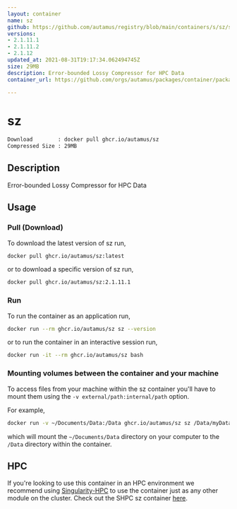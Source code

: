```yaml
---
layout: container
name: sz
github: https://github.com/autamus/registry/blob/main/containers/s/sz/spack.yaml
versions:
- 2.1.11.1
- 2.1.11.2
- 2.1.12
updated_at: 2021-08-31T19:17:34.062494745Z
size: 29MB
description: Error-bounded Lossy Compressor for HPC Data
container_url: https://github.com/orgs/autamus/packages/container/package/sz

---
```

# sz
```bash 
Download        : docker pull ghcr.io/autamus/sz
Compressed Size : 29MB
```

## Description
Error-bounded Lossy Compressor for HPC Data

## Usage
### Pull (Download)
To download the latest version of sz run,

```bash
docker pull ghcr.io/autamus/sz:latest
```

or to download a specific version of sz run,

```bash
docker pull ghcr.io/autamus/sz:2.1.11.1
```
### Run
To run the container as an application run,
```bash
docker run --rm ghcr.io/autamus/sz sz --version
```

or to run the container in an interactive session run,
```bash
docker run -it --rm ghcr.io/autamus/sz bash
```

### Mounting volumes between the container and your machine
To access files from your machine within the sz container you'll have to mount them using the `-v external/path:internal/path` option.

For example,
```bash
docker run -v ~/Documents/Data:/Data ghcr.io/autamus/sz sz /Data/myData.csv
```
which will mount the `~/Documents/Data` directory on your computer to the `/Data` directory within the container.

## HPC
If you're looking to use this container in an HPC environment we recommend using [Singularity-HPC](https://singularity-hpc.readthedocs.io) to use the container just as any other module on the cluster. Check out the SHPC sz container [here](https://singularityhub.github.io/singularity-hpc/r/ghcr.io-autamus-sz/).
